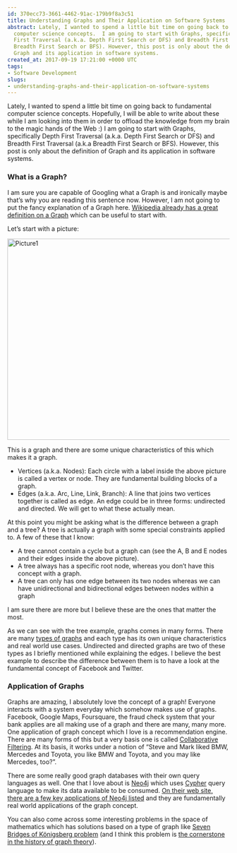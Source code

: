 ```yaml
---
id: 370ecc73-3661-4462-91ac-179b9f8a3c51
title: Understanding Graphs and Their Application on Software Systems
abstract: Lately, I wanted to spend a little bit time on going back to fundamental
  computer science concepts.  I am going to start with Graphs, specifically Depth
  First Traversal (a.k.a. Depth First Search or DFS) and Breadth First Traversal (a.k.a
  Breadth First Search or BFS). However, this post is only about the definition of
  Graph and its application in software systems.
created_at: 2017-09-19 17:21:00 +0000 UTC
tags:
- Software Development
slugs:
- understanding-graphs-and-their-application-on-software-systems
---
```


<p>Lately, I wanted to spend a little bit time on going back to fundamental computer science concepts. Hopefully, I will be able to write about these while I am looking into them in order to offload the knowledge from my brain to the magic hands of the Web :) I am going to start with Graphs, specifically Depth First Traversal (a.k.a. Depth First Search or DFS) and Breadth First Traversal (a.k.a Breadth First Search or BFS). However, this post is only about the definition of Graph and its application in software systems.</p> <h3>What is a Graph?</h3> <p>I am sure you are capable of Googling what a Graph is and ironically maybe that’s why you are reading this sentence now. However, I am not going to put the fancy explanation of a Graph here. <a href="https://en.wikipedia.org/wiki/Graph_(discrete_mathematics)">Wikipedia already has a great definition on a Graph</a> which can be useful to start with.</p> <p>Let’s start with a picture:</p> <p><a href="https://tugberkugurlu.blob.core.windows.net/bloggyimages/03a29b1b-1ed6-4c45-b2a4-3f33babd14be.jpg"><img title="Picture1" style="border-top: 0px; border-right: 0px; background-image: none; border-bottom: 0px; padding-top: 0px; padding-left: 0px; border-left: 0px; display: inline; padding-right: 0px" border="0" alt="Picture1" src="https://tugberkugurlu.blob.core.windows.net/bloggyimages/0abb0dc1-1c50-4698-9c68-22703a1654c6.jpg" width="644" height="456"></a></p> <p>This is a graph and there are some unique characteristics of this which makes it a graph. <ul> <li>Vertices (a.k.a. Nodes): Each circle with a label inside the above picture is called a vertex or node. They are fundamental building blocks of a graph. <li>Edges (a.k.a. Arc, Line, Link, Branch): A line that joins two vertices together is called as edge. An edge could be in three forms: undirected and directed. We will get to what these actually mean.</li></ul> <p>At this point you might be asking what is the difference between a graph and a tree? A tree is actually a graph with some special constraints applied to. A few of these that I know: <ul> <li>A tree cannot contain a cycle but a graph can (see the A, B and E nodes and their edges inside the above picture). <li>A tree always has a specific root node, whereas you don’t have this concept with a graph. <li>A tree can only has one edge between its two nodes whereas we can have unidirectional and bidirectional edges between nodes within a graph</li></ul> <p>I am sure there are more but I believe these are the ones that matter the most. <p>As we can see with the tree example, graphs comes in many forms. There are many <a href="https://en.wikipedia.org/wiki/Graph_(discrete_mathematics)#Types_of_graphs">types of graphs</a> and each type has its own unique characteristics and real world use cases. Undirected and directed graphs are two of these types as I briefly mentioned while explaining the edges. I believe the best example to describe the difference between them is to have a look at the fundamental concept of Facebook and Twitter. <h3>Application of Graphs</h3> <p>Graphs are amazing, I absolutely love the concept of a graph! Everyone interacts with a system everyday which somehow makes use of graphs. Facebook, Google Maps, Foursquare, the fraud check system that your bank applies are all making use of a graph and there are many, many more. One application of graph concept which I love is a recommendation engine. There are many forms of this but a very basis one is called <a href="https://en.wikipedia.org/wiki/Collaborative_filtering">Collaborative Filtering</a>. At its basis, it works under a notion of “Steve and Mark liked BMW, Mercedes and Toyota, you like BMW and Toyota, and you may like Mercedes, too?”. <p>There are some really good graph databases with their own query languages as well. One that I love about is <a href="https://www.tugberkugurlu.com/archive/getting-started-with-neo4j-in--net-with-neo4jclient-library">Neo4j</a> which uses <a href="https://neo4j.com/developer/cypher-query-language/">Cypher</a> query language to make its data available to be consumed. <a href="https://neo4j.com/use-cases/">On their web site, there are a few key applications of Neo4j listed</a> and they are fundamentally real world applications of the graph concept. <p>You can also come across some interesting problems in the space of mathematics which has solutions based on a type of graph like <a href="https://en.wikipedia.org/wiki/Seven_Bridges_of_K%C3%B6nigsberg">Seven Bridges of Königsberg problem</a> (and I think this problem is <a href="https://en.wikipedia.org/wiki/Graph_theory#History">the cornerstone in the history of graph theory</a>).    